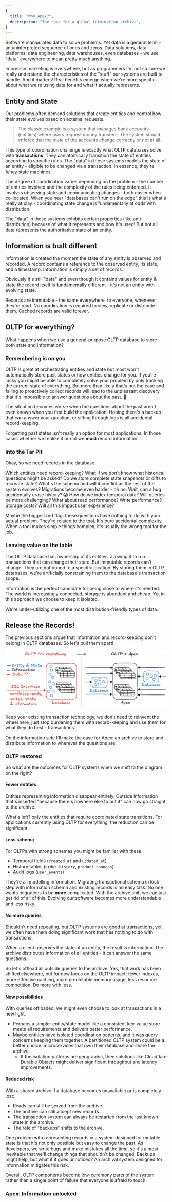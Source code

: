 ```yaml
---
{
  title: "Why Apex?",
  description: "The case for a global information archive",
}
---
```


Software manipulates data to solve problems. Yet data is a general term - an
uninterpreted sequence of ones and zeros. Data solutions, data platforms, data
engineering, data warehouses, even databases - we use "data" everywhere to mean
pretty much anything.

Imprecise marketing is everywhere, but as programmers I'm not so sure we really
understand the characteristics of the "stuff" our systems are built to handle.
And it matters! Real benefits emerge when we're more specific about what we're
using data for and what it actually represents.

## Entity and State

Our problems often demand solutions that create entities and control how their
state evolves based on external requests.

> The classic example is a system that manages bank accounts (entities) where
> users request money transfers. The system should enforce that the state of the
> accounts change correctly or not at all.

This type of coordination challenge is exactly what OLTP databases solve with
**transactions**. They can atomically transition the state of entities according
to specific rules. The "data" in these systems models the state of an entity -
eligible to be changed via a transaction. In essence, they're fancy state
machines.

The degree of coordination varies depending on the problem - the number of
entities involved and the complexity of the rules being enforced. It involves
observing state and communicating changes - both easier when co-located. When
you hear "databases can't run on the edge" this is what's really at play -
coordinating state change is fundamentally at odds with distribution.

The "data" in these systems exhibits certain properties (like anti-distribution)
because of what it represents and how it's used! But not all data represents the
authoritative state of an entity.

## Information is built different

Information is created the moment the state of any entity is observed and
recorded. A record contains a reference to the observed entity, its state, and a
timestamp. Information is simply a set of records.

Obviously it's still "data" and even though it contains values for entity &
state the record itself is fundamentally different - it's not an entity with
evolving state.

Records are immutable - the same everywhere, to everyone, whenever they're read.
No coordination is required to view, replicate or distribute them. Cached
records are valid forever.

## OLTP for everything?

What happens when we use a general-purpose OLTP database to store both state and
information?

### Remembering is on you

OLTP is great at orchestrating entities and state but most won't automatically
store past states or how entities change for you. If you're lucky you might be
able to completely solve your problem by only tracking the current state of
everything. But more than likely that's not the case and failing to proactively
collect records will lead to the unpleasant discovery that it's impossible to
answer questions about the past. 😬

The situation becomes worse when the questions about the past aren't even known
when you first build the application. Hoping there's a backup that can answer
your question, or sifting through logs is all accidental record-keeping.

Forgetting past states isn't really an option for most applications. In those
cases whether we realize it or not we **must** record information.

### Into the Tar Pit

Okay, so we need records in the database.

Which entities need record-keeping? What if we don't know what historical
questions might be asked? Do we store complete state snapshots or diffs to
recreate state? What's the schema and will it conflict as the rest of the system
evolves? Migrations become even harder - oh no. Wait, can a bug accidentally
erase history? 😱 How do we index temporal data? Will queries be more
challenging? What about read performance? Write performance? Storage costs? Will
all this impact user experience?

Maybe the biggest red flag: these questions have nothing to do with your actual
problem. They're related to the tool. It's pure accidental complexity. When a
tool makes simple things complex, it's usually the wrong tool for the job.

### Leaving value on the table

The OLTP database has ownership of its entities, allowing it to run transactions
that can change their state. But immutable records can't change! They are not
bound to a specific location. By storing them in OLTP databases, we're
artificially constraining them to the database's transaction scope.

Information is the perfect candidate for being close to where it's needed. The
world is increasingly connected, storage is abundant and cheap. Yet in this
approach we choose to keep it isolated.

We're under-utilizing one of the most distribution-friendly types of data.

## Release the Records!

The previous sections argue that information and record-keeping don't belong in
OLTP databases. So let's pull them apart!

![database and archive vs database only](images/db-arc.png)

Keep your existing transaction technology, we don't need to reinvent the wheel
here, just stop burdening them with record-keeping and use them for what they do
best - transactions.

On the information side I'll make the case for Apex: an archive to store and
distribute information to wherever the questions are.

### OLTP restored

So what are the outcomes for OLTP systems when we shift to the diagram on the
right?

#### Fewer entities

Entities representing information disappear entirely. Outside information that's
inserted "because there's nowhere else to put it" can now go straight to the
archive.

What's left? only the entities that require coordinated state transitions. For
applications currently using OLTP for everything, the reduction can be
significant.

#### Less schema

For OLTPs with strong schemas you might be familiar with these

- Temporal fields (`created_at` and `updated_at`)
- History tables (`order_history`, `product_changes`)
- Audit logs (`user_events`)

They're all modelling information. Migrating transactional schema in lock step
with information schema and existing records is no easy task. No one wants
migrations to be **more** complicated. With the archive shift we can just get
rid of all of this. Evolving our software becomes more understandable and less
risky.

#### No more queries

Shouldn't need repeating, but OLTP systems are good at transactions, yet we
often have them doing significant work that has nothing to do with transactions.

When a client observes the state of an entity, the result is information. The
archive distributes information of all entities - it can answer the same
questions.

So let's offload all outside queries to the archive. Yes, that work has been
shifted elsewhere, but for now focus on the OLTP impact: fewer indexes, more
effective caching, more predictable memory usage, less resource competition. Do
more with less.

#### New possibilities

With queries offloaded, we might even choose to look at transactions in a new
light.

- Perhaps a simpler entity/state model like a consistent key-value store meets
  all requirements and delivers better performance.
- Maybe entities have isolated coordination patterns, and it was query concerns
  keeping them together. A partitioned OLTP system could be a better choice:
  microservices that own their database and share the archive.
  - If the isolation patterns are geographic, then solutions like Cloudflare
    Durable Objects might deliver significant throughput and latency
    improvements.

#### Reduced risk

With a shared archive if a database becomes unavailable or is completely lost:

- Reads can still be served from the archive.
- The archive can still accept new records.
- The transaction system can always be restarted from the last known state in
  the archive.
- The role of "backups" shifts to the archive.

One problem with representing records in a system designed for mutable state is
that it's not only possible but easy to change the past. As developers, we write
bugs and make mistakes all the time, so it's almost inevitable that we'll change
things that shouldn't be changed. Backups might help, but what if it goes
unnoticed? An archival system designed for information mitigates this risk.

Overall, OLTP components become low-ceremony parts of the system rather than a
single point of failure that everyone is afraid to touch.

### Apex: Information unlocked

<!--
With all state coordination taken care of, we can shift our focus to an archive
that best leverages the immutable nature of information.

Apex is my take on an information archive. Below is a discussion about what we
should realistically hope to provide with an Apex implementation

#### Extreme durability

A defining characteristic of an archive is keeping records safe. They should be
enduring, pristine and free from tampering. If the archive delivers on
durability, OLTP backups become the less reliable option.

Let's replace scattered, point-in-time backups with a unified archive that
preserves everything.

#### High Availability

Having rich information isn't much use if it's not available when you need it.
Since immutable records require no coordination to replicate, high availability
should be achievable without the usual tradeoffs.

So let's do that - build something users can count on to answer their questions.

#### Fast Answers Everywhere

If you haven't caught on yet, information has this wonderful property that it's
the same everywhere. The constraints of storage are essentially gone, so we
absolutely should store it everywhere! The outcome is global low-latency
queries. Imagine just querying a CDN instead of the database. It's possible!

> Our vast global network spanning 330 cities is one of the fastest on the
> planet. In fact, we can reach about 95% of the world’s population within
> approximately 50 ms. - [Cloudflare](https://www.cloudflare.com/security/)

Why stop there? Immutable records can be cached directly in our applications,
directly on user devices - some queries could be effectively instant perhaps
even offline! What's more, all queries are independent, they don't affect any
other queries or transactions in any way.

If you use an OLTP database for everything you're leaving all this value on the
table. Anyone that believes "the edge" is incompatible with our "data" systems
is missing out!

#### A proper basis

Content addressing gives every set of information a unique, verifiable hash.
Sharing the hash conveys the entire set of records - a true immutable basis. Any
computed results or analysis become completely reproducible by anyone with the
hash.

Where this matters: A user reports a bug, but you've got no way to reproduce it
because the state of the database has evolved. A proper basis solves that.

#### Other constraints

- We gain leverage over information by comparing records so let's provide all
  the records sorted (indexed).
- Scalable writes. If there's a lot of information we need to be able to ingest
  it all in a reasonable amount of time globally.

---

If you're excited about any of this or have questions, get in touch!
-->
